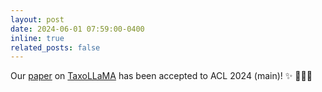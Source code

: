 ```yaml
---
layout: post
date: 2024-06-01 07:59:00-0400
inline: true
related_posts: false
---
```


Our [paper](https://arxiv.org/abs/2403.09207) on [TaxoLLaMA](https://huggingface.co/VityaVitalich/TaxoLLaMA-bench) has been accepted to ACL 2024 (main)! :sparkles: 🎉🎉🎉
